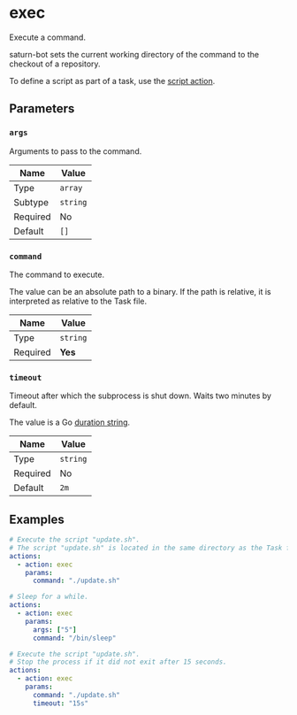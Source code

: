 # exec

Execute a command.

saturn-bot sets the current working directory of the command to the checkout of a repository.

To define a script as part of a task, use the [script action](script.md).

## Parameters

### `args`

Arguments to pass to the command.

| Name     | Value    |
| -------- | -------- |
| Type     | `array`  |
| Subtype  | `string` |
| Required | No       |
| Default  | `[]`     |

### `command`

The command to execute.

The value can be an absolute path to a binary. If the path is relative, it is interpreted as relative to the Task file.

| Name     | Value    |
| -------- | -------- |
| Type     | `string` |
| Required | **Yes**  |

### `timeout`

Timeout after which the subprocess is shut down. Waits two minutes by default.

The value is a Go [duration string](https://pkg.go.dev/time#ParseDuration).

| Name     | Value    |
| -------- | -------- |
| Type     | `string` |
| Required | No       |
| Default  | `2m`     |

## Examples

```yaml
# Execute the script "update.sh".
# The script "update.sh" is located in the same directory as the Task file.
actions:
  - action: exec
    params:
      command: "./update.sh"
```

```yaml
# Sleep for a while.
actions:
  - action: exec
    params:
      args: ["5"]
      command: "/bin/sleep"
```

```yaml
# Execute the script "update.sh".
# Stop the process if it did not exit after 15 seconds.
actions:
  - action: exec
    params:
      command: "./update.sh"
      timeout: "15s"
```
